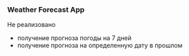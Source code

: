 ### Weather Forecast App

Не реализовано

- получение прогноза погоды на 7 дней
- получение прогноза на определенную дату в прошлом
